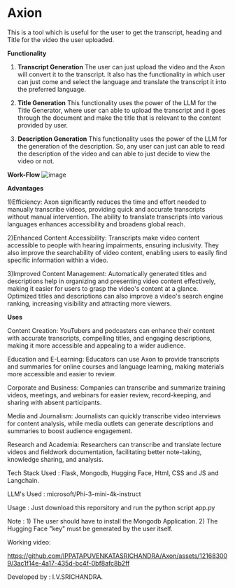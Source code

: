 
# Axion
  
This is a tool which is useful for the user to get the transcript, heading and Title for the video the user uploaded.

**Functionality**

1) **Transcript Generation**
		The user can just upload the video and the Axon will convert it to the transcript. It also has the functionality in which user can just come and select the language and translate the transcript it into the preferred language.
		
2)  **Title Generation**
		This functionality uses the power of the LLM for the Title Generator, where user can able to upload the transcript and it goes through the document and make the title that is relevant to the content provided by user.

3)  **Description Generation**
		This functionality uses the power of the LLM for the generation of the description.  So, any user can just can able to read the description of the video and can able to just decide to view the video or not.

**Work-Flow**
![image](https://github.com/IPPATAPUVENKATASRICHANDRA/Axon/assets/121683009/3309cb2b-bf34-470d-b34f-484bb1d7cdad)


**Advantages**

1)Efficiency: Axon significantly reduces the time and effort needed to manually transcribe videos, providing quick and accurate transcripts without manual intervention. The ability to translate transcripts into various languages enhances accessibility and broadens global reach.

2)Enhanced Content Accessibility: Transcripts make video content accessible to people with hearing impairments, ensuring inclusivity. They also improve the searchability of video content, enabling users to easily find specific information within a video.

3)Improved Content Management: Automatically generated titles and descriptions help in organizing and presenting video content effectively, making it easier for users to grasp the video's content at a glance. Optimized titles and descriptions can also improve a video's search engine ranking, increasing visibility and attracting more viewers.


**Uses**

Content Creation: YouTubers and podcasters can enhance their content with accurate transcripts, compelling titles, and engaging descriptions, making it more accessible and appealing to a wider audience.

Education and E-Learning: Educators can use Axon to provide transcripts and summaries for online courses and language learning, making materials more accessible and easier to review.

Corporate and Business: Companies can transcribe and summarize training videos, meetings, and webinars for easier review, record-keeping, and sharing with absent participants.

Media and Journalism: Journalists can quickly transcribe video interviews for content analysis, while media outlets can generate descriptions and summaries to boost audience engagement.

Research and Academia: Researchers can transcribe and translate lecture videos and fieldwork documentation, facilitating better note-taking, knowledge sharing, and analysis.


Tech Stack Used : Flask, Mongodb, Hugging Face, Html, CSS and JS and Langchain.

LLM's Used : microsoft/Phi-3-mini-4k-instruct

Usage : Just download this reporsitory and run the python script app.py 

Note : 1) The user should have to install the Mongodb Application.
       2) The Hugging Face "key" must be generated by the user itself.

Working video: 

https://github.com/IPPATAPUVENKATASRICHANDRA/Axon/assets/121683009/3ac1f14e-4a17-435d-bc4f-0bf8afc8b2ff

Developed by : I.V.SRICHANDRA.
